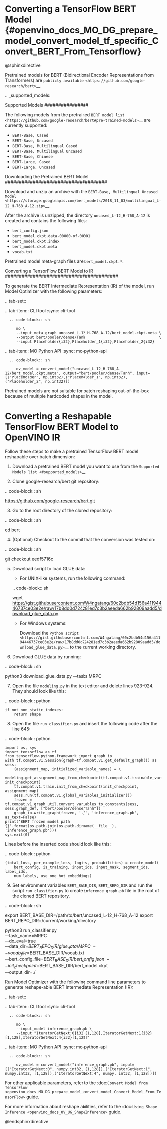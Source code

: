 # Converting a TensorFlow BERT Model {#openvino_docs_MO_DG_prepare_model_convert_model_tf_specific_Convert_BERT_From_Tensorflow}

@sphinxdirective

Pretrained models for BERT (Bidirectional Encoder Representations from Transformers) are
`publicly available <https://github.com/google-research/bert>`__.

.. _supported_models:

Supported Models
################

The following models from the pretrained `BERT model list <https://github.com/google-research/bert#pre-trained-models>`__ are currently supported:

* ``BERT-Base, Cased``
* ``BERT-Base, Uncased``
* ``BERT-Base, Multilingual Cased``
* ``BERT-Base, Multilingual Uncased``
* ``BERT-Base, Chinese``
* ``BERT-Large, Cased``
* ``BERT-Large, Uncased``

Downloading the Pretrained BERT Model
#####################################

Download and unzip an archive with the `BERT-Base, Multilingual Uncased Model <https://storage.googleapis.com/bert_models/2018_11_03/multilingual_L-12_H-768_A-12.zip>`__.

After the archive is unzipped, the directory ``uncased_L-12_H-768_A-12`` is created and contains the following files:

* ``bert_config.json``
* ``bert_model.ckpt.data-00000-of-00001``
* ``bert_model.ckpt.index``
* ``bert_model.ckpt.meta``
* ``vocab.txt``

Pretrained model meta-graph files are ``bert_model.ckpt.*``.

Converting a TensorFlow BERT Model to IR
#########################################

To generate the BERT Intermediate Representation (IR) of the model, run Model Optimizer with the following parameters:

.. tab-set::

   .. tab-item:: CLI tool
      :sync: cli-tool

      .. code-block:: sh

         mo \
         --input_meta_graph uncased_L-12_H-768_A-12/bert_model.ckpt.meta \
         --output bert/pooler/dense/Tanh                                 \
         --input Placeholder{i32},Placeholder_1{i32},Placeholder_2{i32}

   .. tab-item:: MO Python API
      :sync: mo-python-api

      .. code-block:: sh

         ov_model = convert_model("uncased_L-12_H-768_A-12/bert_model.ckpt.meta", output="bert/pooler/dense/Tanh", input=[("Placeholder", np.int32),("Placeholder_1", np.int32), ("Placeholder_2", np.int32)])


Pretrained models are not suitable for batch reshaping out-of-the-box because of multiple hardcoded shapes in the model.

Converting a Reshapable TensorFlow BERT Model to OpenVINO IR
=============================================================

Follow these steps to make a pretrained TensorFlow BERT model reshapable over batch dimension:

1. Download a pretrained BERT model you want to use from the `Supported Models list <#supported_models>`__.

2. Clone google-research/bert git repository:

.. code-block:: sh

   https://github.com/google-research/bert.git

3. Go to the root directory of the cloned repository:

.. code-block:: sh

   cd bert

4. (Optional) Checkout to the commit that the conversion was tested on:

.. code-block:: sh

   git checkout eedf5716c

5. Download script to load GLUE data:

   * For UNIX-like systems, run the following command:

   .. code-block:: sh

      wget https://gist.githubusercontent.com/W4ngatang/60c2bdb54d156a41194446737ce03e2e/raw/17b8dd0d724281ed7c3b2aeeda662b92809aadd5/download_glue_data.py

   * For Windows systems:

      Download the `Python script <https://gist.githubusercontent.com/W4ngatang/60c2bdb54d156a41194446737ce03e2e/raw/17b8dd0d724281ed7c3b2aeeda662b92809aadd5/download_glue_data.py>`__ to the current working directory.

6. Download GLUE data by running:

.. code-block:: sh

   python3 download_glue_data.py --tasks MRPC

7. Open the file ``modeling.py`` in the text editor and delete lines 923-924. They should look like this:

.. code-block:: python

    if not non_static_indexes:
        return shape

8. Open the file ``run_classifier.py`` and insert the following code after the line 645:

.. code-block:: python

    import os, sys
    import tensorflow as tf
    from tensorflow.python.framework import graph_io
    with tf.compat.v1.Session(graph=tf.compat.v1.get_default_graph()) as sess:
        (assignment_map, initialized_variable_names) = \
            modeling.get_assignment_map_from_checkpoint(tf.compat.v1.trainable_variables(), init_checkpoint)
        tf.compat.v1.train.init_from_checkpoint(init_checkpoint, assignment_map)
        sess.run(tf.compat.v1.global_variables_initializer())
        frozen = tf.compat.v1.graph_util.convert_variables_to_constants(sess, sess.graph_def, ["bert/pooler/dense/Tanh"])
        graph_io.write_graph(frozen, './', 'inference_graph.pb', as_text=False)
    print('BERT frozen model path {}'.format(os.path.join(os.path.dirname(__file__), 'inference_graph.pb')))
    sys.exit(0)

Lines before the inserted code should look like this:

.. code-block:: python

    (total_loss, per_example_loss, logits, probabilities) = create_model(
        bert_config, is_training, input_ids, input_mask, segment_ids, label_ids,
        num_labels, use_one_hot_embeddings)


9. Set environment variables ``BERT_BASE_DIR``, ``BERT_REPO_DIR`` and run the script ``run_classifier.py`` to create ``inference_graph.pb`` file in the root of the cloned BERT repository.

.. code-block:: sh

   export BERT_BASE_DIR=/path/to/bert/uncased_L-12_H-768_A-12
   export BERT_REPO_DIR=/current/working/directory

   python3 run_classifier.py \
       --task_name=MRPC \
       --do_eval=true \
       --data_dir=$BERT_REPO_DIR/glue_data/MRPC \
       --vocab_file=$BERT_BASE_DIR/vocab.txt \
       --bert_config_file=$BERT_BASE_DIR/bert_config.json \
       --init_checkpoint=$BERT_BASE_DIR/bert_model.ckpt \
       --output_dir=./

Run Model Optimizer with the following command line parameters to generate reshape-able BERT Intermediate Representation (IR):

.. tab-set::

   .. tab-item:: CLI tool
      :sync: cli-tool

      .. code-block:: sh

         mo \
         --input_model inference_graph.pb \
         --input "IteratorGetNext:0{i32}[1,128],IteratorGetNext:1{i32}[1,128],IteratorGetNext:4{i32}[1,128]"

   .. tab-item:: MO Python API
      :sync: mo-python-api

      .. code-block:: sh

         ov_model = convert_model("inference_graph.pb", input=[("IteratorGetNext:0", numpy.int32, [1,128]),("IteratorGetNext:1", numpy.int32, [1,128]),("IteratorGetNext:4", numpy. int32, [1,128])])


For other applicable parameters, refer to the :doc:`Convert Model from TensorFlow <openvino_docs_MO_DG_prepare_model_convert_model_Convert_Model_From_TensorFlow>` guide.

For more information about reshape abilities, refer to the :doc:`Using Shape Inference <openvino_docs_OV_UG_ShapeInference>` guide.

@endsphinxdirective

